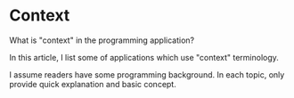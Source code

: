 # Context

What is "context" in the programming application?

In this article, I list some of applications which use "context" terminology.

I assume readers have some programming background.
In each topic, only provide quick explanation and basic concept.
